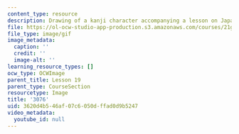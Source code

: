 ```yaml
---
content_type: resource
description: Drawing of a kanji character accompanying a lesson on Japanese.
file: https://ol-ocw-studio-app-production.s3.amazonaws.com/courses/21g-504-japanese-iv-spring-2009/3620d4b546af07c6050dffad0d9b5247_3076.gif
file_type: image/gif
image_metadata:
  caption: ''
  credit: ''
  image-alt: ''
learning_resource_types: []
ocw_type: OCWImage
parent_title: Lesson 19
parent_type: CourseSection
resourcetype: Image
title: '3076'
uid: 3620d4b5-46af-07c6-050d-ffad0d9b5247
video_metadata:
  youtube_id: null
---
```

